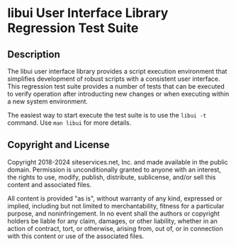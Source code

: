 # libui User Interface Library Regression Test Suite

## Description

The libui user interface library provides a script execution environment that
simplifies development of robust scripts with a consistent user interface. This
regression test suite provides a number of tests that can be executed to verify
operation after introducting new changes or when executing within a new system
environment.

The easiest way to start execute the test suite is to use the `libui -t`
command. Use `man libui` for more details.

## Copyright and License

Copyright 2018-2024 siteservices.net, Inc. and made available in the public
domain. Permission is unconditionally granted to anyone with an interest, the
rights to use, modify, publish, distribute, sublicense, and/or sell this content
and associated files.

All content is provided "as is", without warranty of any kind, expressed or
implied, including but not limited to merchantability, fitness for a particular
purpose, and noninfringement. In no event shall the authors or copyright holders
be liable for any claim, damages, or other liability, whether in an action of
contract, tort, or otherwise, arising from, out of, or in connection with this
content or use of the associated files.
